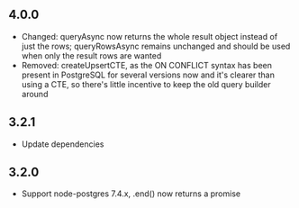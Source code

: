 
## 4.0.0

- Changed: queryAsync now returns the whole result object instead of just the rows; queryRowsAsync remains unchanged
  and should be used when only the result rows are wanted
- Removed: createUpsertCTE, as the ON CONFLICT syntax has been present in PostgreSQL for several versions now and it's
  clearer than using a CTE, so there's little incentive to keep the old query builder around

## 3.2.1

- Update dependencies

## 3.2.0

- Support node-postgres 7.4.x, .end() now returns a promise

